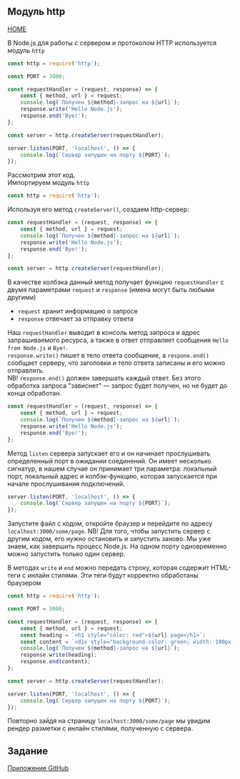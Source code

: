 ## Модуль http
[HOME](../../README.md)

В Node.js для работы с сервером и протоколом HTTP используется модуль `http`
```js
const http = require('http');

const PORT = 3000;

const requestHandler = (request, response) => {
    const { method, url } = request;
    console.log(`Получен ${method}-запрос на ${url}`);
    response.write('Hello Node.js');
    response.end('Bye!');
};

const server = http.createServer(requestHandler);

server.listen(PORT, 'localhost', () => {
    console.log(`Сервер запущен на порту ${PORT}`);
});
```  
Рассмотрим этот код.  
Импортируем модуль `http` 
```js
const http = require('http');
```  
Используя его метод `createServer()`, создаем http-сервер:
```js
const requestHandler = (request, response) => {
    const { method, url } = request;
    console.log(`Получен ${method}-запрос на ${url}`);
    response.write('Hello Node.js');
    response.end('Bye!');
};

const server = http.createServer(requestHandler);
```
В качестве колбэка данный метод получает функцию `requestHandler` с двумя параметрами `request` и `response` (имена могут быть любыми другими)
- `request` хранит информацию о запросе
- `response` отвечает за отправку ответа

Наш `requestHandler` выводит в консоль метод запроса и адрес запрашиваемого ресурса, а также в ответ отправляет сообщения `Hello from Node.js` и `Bye!`.  
`response.write()` пишет в тело ответа сообщение, а `respone.end()` сообщает серверу, что заголовки и тело ответа записаны и его можно отправлять.  
NB! `response.end()` должен завершать каждый ответ. Без этого обработка запроса "зависнет" — запрос будет получен, но не будет до конца обработан.
```js
const requestHandler = (request, response) => {
    const { method, url } = request;
    console.log(`Получен ${method}-запрос на ${url}`);
    response.write('Hello Node.js');
    response.end('Bye!');
};
```
Метод `listen` сервера запускает его и он начинает прослушивать определенный порт в ожидании соединений. Он имеет несколько сигнатур, в нашем случае он принимает три параметра: локальный порт, локальный адрес и колбэк-функцию, которая запускается при начале прослушивания подключений.
```js
server.listen(PORT, 'localhost', () => {
    console.log(`Сервер запущен на порту ${PORT}`);
});
```
Запустите файл с кодом, откройте браузер и перейдите по адресу `localhost:3000/some/page`.
NB! Для того, чтобы запустить сервер с другим кодом, его нужно остановить и запустить заново. Мы уже знаем, как завершить процесс Node.js. На одном порту одновременно можно запустить только один сервер.

В методах `write` и `end`  можно передать строку, которая содержит HTML-теги с инлайн стилями. Эти теги будут корректно обработаны браузером
```js
const http = require('http');

const PORT = 3000;

const requestHandler = (request, response) => {
    const { method, url } = request;
    const heading = `<h1 style="color: red">${url} page</h1>`;
    const content = `<div style="background-color: green; width: 100px; height: 100px">Green block 100px x 100px</div>`;
    console.log(`Получен ${method}-запрос на ${url}`);
    response.write(heading);
    response.end(content);
};

const server = http.createServer(requestHandler);

server.listen(PORT, 'localhost', () => {
    console.log(`Сервер запущен на порту ${PORT}`);
});
```
Повторно зайдя на страницу `localhost:3000/some/page` мы увидим рендер разметки с инлайн стилями, полученную с сервера.

## Задание
[Приложение GitHub](../projects/github-app.md)